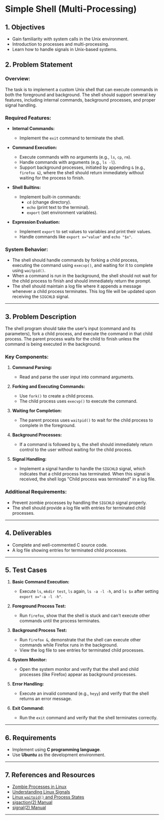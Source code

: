 # Simple Shell (Multi-Processing)

## 1. Objectives

- Gain familiarity with system calls in the Unix environment.
- Introduction to processes and multi-processing.
- Learn how to handle signals in Unix-based systems.

## 2. Problem Statement

### Overview:
The task is to implement a custom Unix shell that can execute commands in both the foreground and background. The shell should support several key features, including internal commands, background processes, and proper signal handling.

### Required Features:
- **Internal Commands:**
  - Implement the `exit` command to terminate the shell.
  
- **Command Execution:**
  - Execute commands with no arguments (e.g., `ls`, `cp`, `rm`).
  - Handle commands with arguments (e.g., `ls -l`).
  - Support background processes, initiated by appending `&` (e.g., `firefox &`), where the shell should return immediately without waiting for the process to finish.

- **Shell Builtins:**
  - Implement built-in commands:
    - `cd` (change directory).
    - `echo` (print text to the terminal).
    - `export` (set environment variables).
  
- **Expression Evaluation:**
  - Implement `export` to set values to variables and print their values.
  - Handle commands like `export x="value"` and `echo "$x"`.

### System Behavior:
- The shell should handle commands by forking a child process, executing the command using `execvp()`, and waiting for it to complete using `waitpid()`.
- When a command is run in the background, the shell should not wait for the child process to finish and should immediately return the prompt.
- The shell should maintain a log file where it appends a message whenever a child process terminates. This log file will be updated upon receiving the `SIGCHLD` signal.

---

## 3. Problem Description

The shell program should take the user’s input (command and its parameters), fork a child process, and execute the command in that child process. The parent process waits for the child to finish unless the command is being executed in the background.

### Key Components:
1. **Command Parsing:**
   - Read and parse the user input into command arguments.
   
2. **Forking and Executing Commands:**
   - Use `fork()` to create a child process.
   - The child process uses `execvp()` to execute the command.

3. **Waiting for Completion:**
   - The parent process uses `waitpid()` to wait for the child process to complete in the foreground.

4. **Background Processes:**
   - If a command is followed by `&`, the shell should immediately return control to the user without waiting for the child process.

5. **Signal Handling:**
   - Implement a signal handler to handle the `SIGCHLD` signal, which indicates that a child process has terminated. When this signal is received, the shell logs "Child process was terminated" in a log file.

### Additional Requirements:
- Prevent zombie processes by handling the `SIGCHLD` signal properly.
- The shell should provide a log file with entries for terminated child processes.

---

## 4. Deliverables

- Complete and well-commented C source code.
- A log file showing entries for terminated child processes.

---

## 5. Test Cases

1. **Basic Command Execution:**
   - Execute `ls`, `mkdir test`, `ls` again, `ls -a -l -h`, and `ls $x` after setting `export x="-a -l -h"`.
   
2. **Foreground Process Test:**
   - Run `firefox`, show that the shell is stuck and can't execute other commands until the process terminates.
   
3. **Background Process Test:**
   - Run `firefox &`, demonstrate that the shell can execute other commands while Firefox runs in the background.
   - View the log file to see entries for terminated child processes.

4. **System Monitor:**
   - Open the system monitor and verify that the shell and child processes (like Firefox) appear as background processes.

5. **Error Handling:**
   - Execute an invalid command (e.g., `heyy`) and verify that the shell returns an error message.
   
6. **Exit Command:**
   - Run the `exit` command and verify that the shell terminates correctly.

---

## 6. Requirements

- Implement using **C programming language**.
- Use **Ubuntu** as the development environment.
---

## 7. References and Resources

- [Zombie Processes in Linux](#)
- [Understanding Linux Signals](#)
- [Linux `waitpid()` and Process States](#)
- [sigaction(2) Manual](https://man7.org/linux/man-pages/man2/sigaction.2.html)
- [signal(2) Manual](https://man7.org/linux/man-pages/man2/signal.2.html)

---
